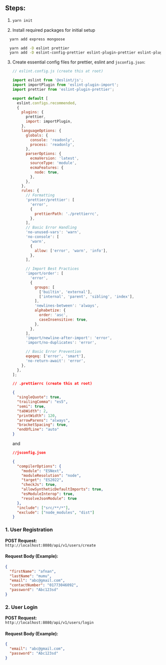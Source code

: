 ## Steps:

1. ```bash
   yarn init
   ```
2. Install required packages for initial setup

```bash
  yarn add express mongoose

  yarn add -D eslint prettier
  yarn add -D eslint-config-prettier eslint-plugin-prettier eslint-plugin-import
```

3.  Create essential config files for prettier, eslint and `jsconfig.json`:

    ```js
    // eslint.config.js (create this at root)

    import eslint from '@eslint/js';
    import importPlugin from 'eslint-plugin-import';
    import prettier from 'eslint-plugin-prettier';

    export default [
      eslint.configs.recommended,
      {
        plugins: {
          prettier,
          import: importPlugin,
        },
        languageOptions: {
          globals: {
            console: 'readonly',
            process: 'readonly',
          },
          parserOptions: {
            ecmaVersion: 'latest',
            sourceType: 'module',
            ecmaFeatures: {
              node: true,
            },
          },
        },
        rules: {
          // Formatting
          'prettier/prettier': [
            'error',
            {
              prettierPath: './prettierrc',
            },
          ],
          // Basic Error Handling
          'no-unused-vars': 'warn',
          'no-console': [
            'warn',
            {
              allow: ['error', 'warn', 'info'],
            },
          ],

          // Import Best Practices
          'import/order': [
            'error',
            {
              groups: [
                ['builtin', 'external'],
                ['internal', 'parent', 'sibling', 'index'],
              ],
              'newlines-between': 'always',
              alphabetize: {
                order: 'asc',
                caseInsensitive: true,
              },
            },
          ],
          'import/newline-after-import': 'error',
          'import/no-duplicates': 'error',

          // Basic Error Prevention
          eqeqeq: ['error', 'smart'],
          'no-return-await': 'error',
        },
      },
    ];
    ```

    ```json
    // .prettierrc (create this at root)

    {
      "singleQuote": true,
      "trailingComma": "es5",
      "semi": true,
      "tabWidth": 2,
      "printWidth": 120,
      "arrowParens": "always",
      "bracketSpacing": true,
      "endOfLine": "auto"
    }
    ```

    and

    ```json
    //jsconfig.json

    {
      "compilerOptions": {
        "module": "ESNext",
        "moduleResolution": "node",
        "target": "ES2022",
        "checkJs": true,
        "allowSyntheticDefaultImports": true,
        "esModuleInterop": true,
        "resolveJsonModule": true
      },
      "include": ["src/**/*"],
      "exclude": ["node_modules", "dist"]
    }
    ```



### 1. **User Registration**

**POST Request:**  
`http://localhost:8080/api/v1/users/create`

#### Request Body (Example):
```json
{
  "firstName": "afnan",
  "lastName": "mumu",
  "email": "abc@gmail.com",
  "contactNumber": "01773046092",
  "password": "Abc123sd"
}
```

### 2. **User Login**

**POST Request:**  
`http://localhost:8080/api/v1/users/login`

#### Request Body (Example):
```json
{
  "email": "abc@gmail.com",
  "password": "Abc123sd"
}
```